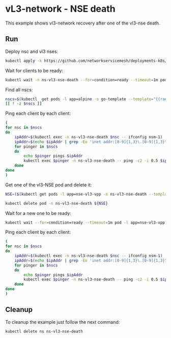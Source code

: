 # vL3-network - NSE death

This example shows vl3-network recovery after one of the vl3-nse death.


## Run

Deploy nsc and vl3 nses:
```bash
kubectl apply -k https://github.com/networkservicemesh/deployments-k8s/examples/heal/vl3-nse-death?ref=31b4f35d8d065f6ada3dbd810034415e49ae1ae2
```

Wait for clients to be ready:
```bash
kubectl wait -n ns-vl3-nse-death --for=condition=ready --timeout=1m pod -l app=alpine
```

Find all nscs:
```bash
nscs=$(kubectl  get pods -l app=alpine -o go-template --template="{{range .items}}{{.metadata.name}} {{end}}" -n ns-vl3-nse-death) 
[[ ! -z $nscs ]]
```

Ping each client by each client:
```bash
(
for nsc in $nscs 
do
    ipAddr=$(kubectl exec -n ns-vl3-nse-death $nsc -- ifconfig nsm-1) || exit
    ipAddr=$(echo $ipAddr | grep -Eo 'inet addr:[0-9]{1,3}\.[0-9]{1,3}\.[0-9]{1,3}\.[0-9]{1,3}'| cut -c 11-)
    for pinger in $nscs
    do
        echo $pinger pings $ipAddr
        kubectl exec $pinger -n ns-vl3-nse-death -- ping -c2 -i 0.5 $ipAddr || exit
    done
done
)
```

Get one of the vl3-NSE pod and delete it:
```bash
NSE=($(kubectl get pods -l app=nse-vl3-vpp -n ns-vl3-nse-death --template '{{range .items}}{{.metadata.name}}{{"\n"}}{{end}}')[0])
```
```bash
kubectl delete pod -n ns-vl3-nse-death ${NSE}
```

Wait for a new one to be ready:
```bash
kubectl wait --for=condition=ready --timeout=1m pod -l app=nse-vl3-vpp -n ns-vl3-nse-death
```

Ping each client by each client:
```bash
(
for nsc in $nscs 
do
    ipAddr=$(kubectl exec -n ns-vl3-nse-death $nsc -- ifconfig nsm-1) || exit
    ipAddr=$(echo $ipAddr | grep -Eo 'inet addr:[0-9]{1,3}\.[0-9]{1,3}\.[0-9]{1,3}\.[0-9]{1,3}'| cut -c 11-)
    for pinger in $nscs
    do
        echo $pinger pings $ipAddr
        kubectl exec $pinger -n ns-vl3-nse-death -- ping -c2 -i 0.5 $ipAddr || exit
    done
done
)
```

## Cleanup

To cleanup the example just follow the next command:
```bash
kubectl delete ns ns-vl3-nse-death
```
